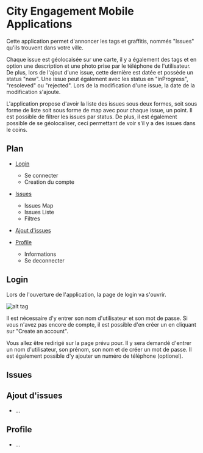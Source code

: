 # City Engagement Mobile Applications

Cette application permet d'annoncer les tags et graffitis, nommés "Issues" qu'ils trouvent dans votre ville.

Chaque issue est géolocaisée sur une carte, il y a également des tags et en option une description et une photo prise par le téléphone de l'utilisateur. De plus, lors de l'ajout d'une issue, cette dernière est datée et possède un status "new". Une issue peut également avec les status en "inProgress", "resoleved" ou "rejected". Lors de la modification d'une issue, la date de la modification s'ajoute.

L'application propose d'avoir la liste des issues sous deux formes, soit sous forme de liste soit sous forme de map avec pour chaque issue, un point. Il est possible de filtrer les issues par status. De plus, il est également possible de se géolocaliser, ceci permettant de voir s'il y a des issues dans le coins.



## Plan

* [Login](#login)
  * Se connecter
  * Creation du compte

* [Issues](#issues)
  * Issues Map
  * Issues Liste
  * Filtres

* [Ajout d'issues](#ajoutIssue)

* [Profile](#profile)
  * Informations
  * Se deconnecter




## Login

Lors de l'ouverture de l'application, la page de login va s'ouvrir.

![alt tag](https://raw.githubusercontent.com/username/projectname/branch/path/to/img.png)

Il est nécessaire d'y entrer son nom d'utilisateur et son mot de passe. Si vous n'avez pas encore de compte, il est possible d'en créer un en cliquant sur "Create an account".

Vous allez être redirigé sur la page prévu pour. Il y sera demandé d'entrer un nom d'utilisateur, son prénom, son nom et de créer un mot de passe. Il est également possible d'y ajouter un numéro de téléphone (optionel).


## Issues



## Ajout d'issues

* …

## Profile
* …
